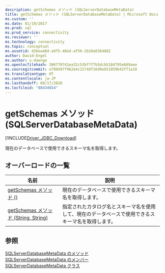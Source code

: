 ```yaml
---
description: getSchemas メソッド (SQLServerDatabaseMetaData)
title: getSchemas メソッド (SQLServerDatabaseMetaData) | Microsoft Docs
ms.custom: ''
ms.date: 01/19/2017
ms.prod: sql
ms.prod_service: connectivity
ms.reviewer: ''
ms.technology: connectivity
ms.topic: conceptual
ms.assetid: d26ea46d-a9f5-40ed-af56-2b10a0364882
author: David-Engel
ms.author: v-daenge
ms.openlocfilehash: 300f70741ea32c53bf7f7b5dcb5184795e669aee
ms.sourcegitcommit: e700497f962e4c2274df16d9e651059b42ff1a10
ms.translationtype: HT
ms.contentlocale: ja-JP
ms.lasthandoff: 08/17/2020
ms.locfileid: "88434654"
---
```

# <a name="getschemas-method-sqlserverdatabasemetadata"></a>getSchemas メソッド (SQLServerDatabaseMetaData)
[!INCLUDE[Driver_JDBC_Download](../../../includes/driver_jdbc_download.md)]

  現在のデータベースで使用できるスキーマ名を取得します。  
  
## <a name="overload-list"></a>オーバーロードの一覧  
  
|名前|説明|  
|----------|-----------------|  
|[getSchemas メソッド &#40;&#41;](../../../connect/jdbc/reference/getschemas-method.md)|現在のデータベースで使用できるスキーマ名を取得します。|  
|[getSchemas メソッド &#40;String, String&#41;](../../../connect/jdbc/reference/getschemas-method-string-string.md)|指定されたカタログ名とスキーマ名を使用して、現在のデータベースで使用できるスキーマ名を取得します。|  
  
## <a name="see-also"></a>参照  
 [SQLServerDatabaseMetaData のメソッド](../../../connect/jdbc/reference/sqlserverdatabasemetadata-methods.md)   
 [SQLServerDatabaseMetaData のメンバー](../../../connect/jdbc/reference/sqlserverdatabasemetadata-members.md)   
 [SQLServerDatabaseMetaData クラス](../../../connect/jdbc/reference/sqlserverdatabasemetadata-class.md)  
  
  
